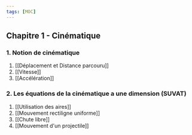 ```yaml
---
tags: [MOC] 
---
```

## Chapitre 1 - Cinématique
### 1. Notion de cinématique
1. [[Déplacement et Distance parcouru]]
2. [[Vitesse]]
3. [[Accélération]]
### 2. Les équations de la cinématique a une dimension (SUVAT)
1. [[Utilisation des aires]]
2. [[Mouvement rectiligne uniforme]]
3. [[Chute libre]]
4. [[Mouvement d'un projectile]]